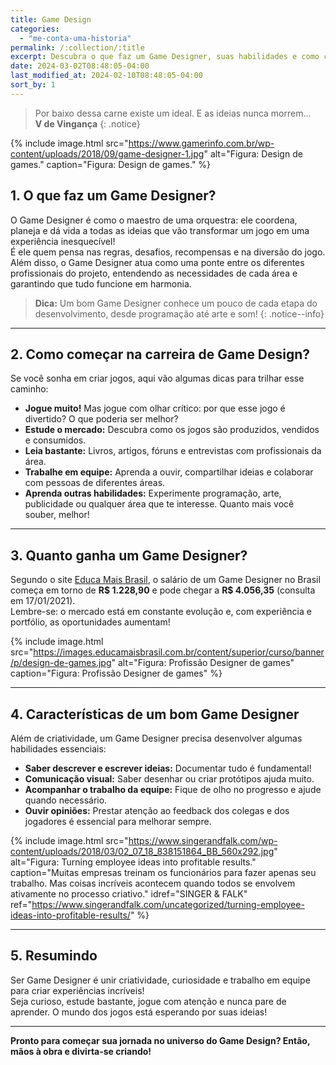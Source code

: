 ```yaml
---
title: Game Design
categories: 
  - "me-conta-uma-historia"
permalink: /:collection/:title
excerpt: Descubra o que faz um Game Designer, suas habilidades e como começar nessa carreira criativa!
date: 2024-03-02T08:48:05-04:00
last_modified_at: 2024-02-10T08:48:05-04:00
sort_by: 1
---
```


> Por baixo dessa carne existe um ideal. E as ideias nunca morrem...  
> **V de Vingança**
{: .notice}

{% include image.html
    src="https://www.gamerinfo.com.br/wp-content/uploads/2018/09/game-designer-1.jpg"
    alt="Figura: Design de games."
    caption="Figura: Design de games."
%}

## 1. O que faz um Game Designer?

O Game Designer é como o maestro de uma orquestra: ele coordena, planeja e dá vida a todas as ideias que vão transformar um jogo em uma experiência inesquecível!  
É ele quem pensa nas regras, desafios, recompensas e na diversão do jogo.  
Além disso, o Game Designer atua como uma ponte entre os diferentes profissionais do projeto, entendendo as necessidades de cada área e garantindo que tudo funcione em harmonia.

> **Dica:** Um bom Game Designer conhece um pouco de cada etapa do desenvolvimento, desde programação até arte e som!
{: .notice--info}

---

## 2. Como começar na carreira de Game Design?

Se você sonha em criar jogos, aqui vão algumas dicas para trilhar esse caminho:

- **Jogue muito!** Mas jogue com olhar crítico: por que esse jogo é divertido? O que poderia ser melhor?
- **Estude o mercado:** Descubra como os jogos são produzidos, vendidos e consumidos.
- **Leia bastante:** Livros, artigos, fóruns e entrevistas com profissionais da área.
- **Trabalhe em equipe:** Aprenda a ouvir, compartilhar ideias e colaborar com pessoas de diferentes áreas.
- **Aprenda outras habilidades:** Experimente programação, arte, publicidade ou qualquer área que te interesse. Quanto mais você souber, melhor!

---

## 3. Quanto ganha um Game Designer?

Segundo o site [Educa Mais Brasil](https://www.educamaisbrasil.com.br), o salário de um Game Designer no Brasil começa em torno de **R$ 1.228,90** e pode chegar a **R$ 4.056,35** (consulta em 17/01/2021).  
Lembre-se: o mercado está em constante evolução e, com experiência e portfólio, as oportunidades aumentam!

{% include image.html
    src="https://images.educamaisbrasil.com.br/content/superior/curso/banner/p/design-de-games.jpg"
    alt="Figura: Profissão Designer de games"
    caption="Figura: Profissão Designer de games"
%}

---

## 4. Características de um bom Game Designer

Além de criatividade, um Game Designer precisa desenvolver algumas habilidades essenciais:

- **Saber descrever e escrever ideias:** Documentar tudo é fundamental!
- **Comunicação visual:** Saber desenhar ou criar protótipos ajuda muito.
- **Acompanhar o trabalho da equipe:** Fique de olho no progresso e ajude quando necessário.
- **Ouvir opiniões:** Prestar atenção ao feedback dos colegas e dos jogadores é essencial para melhorar sempre.

{% include image.html
    src="https://www.singerandfalk.com/wp-content/uploads/2018/03/02_07_18_838151864_BB_560x292.jpg"
    alt="Figura: Turning employee ideas into profitable results."
    caption="Muitas empresas treinam os funcionários para fazer apenas seu trabalho. Mas coisas incríveis acontecem quando todos se envolvem ativamente no processo criativo."
    idref="SINGER & FALK"
    ref="https://www.singerandfalk.com/uncategorized/turning-employee-ideas-into-profitable-results/"
%}

---

## 5. Resumindo

Ser Game Designer é unir criatividade, curiosidade e trabalho em equipe para criar experiências incríveis!  
Seja curioso, estude bastante, jogue com atenção e nunca pare de aprender. O mundo dos jogos está esperando por suas ideias!

---

**Pronto para começar sua jornada no universo do Game Design? Então, mãos à obra e divirta-se criando!**